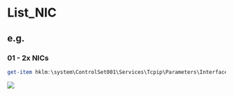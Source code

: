 # List_NIC

## e.g.
### 01 - 2x NICs
````powershell
get-item hklm:\system\ControlSet001\Services\Tcpip\Parameters\Interfaces\* | findstr /i DhcpIPAddress
````
[<img src="https://i.imgur.com/ASEDGg4.png">](https://i.imgur.com/ASEDGg4.png)
